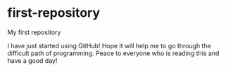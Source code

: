 # first-repository
My first repository

I have just started using GitHub! 
Hope it will help me to go through the difficult path of programming.
Peace to everyone who is reading this and have a good day!
